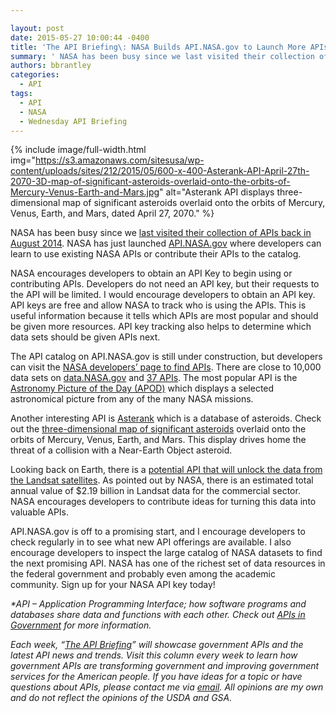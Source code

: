 ```yaml
---

layout: post
date: 2015-05-27 10:00:44 -0400
title: 'The API Briefing\: NASA Builds API.NASA.gov to Launch More APIs to Developers'
summary: ' NASA has been busy since we last visited their collection of APIs back in August 2014. NASA has just launched API.NASA.gov where developers can learn to use existing NASA APIs'
authors: bbrantley
categories:
  - API
tags:
  - API
  - NASA
  - Wednesday API Briefing
---
```



{% include image/full-width.html img="https://s3.amazonaws.com/sitesusa/wp-content/uploads/sites/212/2015/05/600-x-400-Asterank-API-April-27th-2070-3D-map-of-significant-asteroids-overlaid-onto-the-orbits-of-Mercury-Venus-Earth-and-Mars.jpg" alt="Asterank API displays three-dimensional map of significant asteroids overlaid onto the orbits of Mercury, Venus, Earth, and Mars, dated April 27, 2070." %}

NASA has been busy since we <a href="https://www.WHATEVER/2014/08/27/the-api-briefing-mining-the-rich-data-resources-of-nasa-the-international-space-apps-challenges/" target="_blank">last visited their collection of APIs back in August 2014</a>. NASA has just launched <a href="http://api.nasa.gov/" target="_blank">API.NASA.gov</a> where developers can learn to use existing NASA APIs or contribute their APIs to the catalog.

NASA encourages developers to obtain an API Key to begin using or contributing APIs. Developers do not need an API key, but their requests to the API will be limited. I would encourage developers to obtain an API key. API keys are free and allow NASA to track who is using the APIs. This is useful information because it tells which APIs are most popular and should be given more resources. API key tracking also helps to determine which data sets should be given APIs next.

The API catalog on API.NASA.gov is still under construction, but developers can visit the <a href="https://data.nasa.gov/data" target="_blank">NASA developers’ page to find APIs</a>. There are close to 10,000 data sets on <a href="https://data.nasa.gov/data" target="_blank">data.NASA.gov</a> and <a href="https://data.nasa.gov/developer" target="_blank">37 APIs</a>. The most popular API is the <a href="https://api.nasa.gov/api.html#apod" target="_blank">Astronomy Picture of the Day (APOD)</a> which displays a selected astronomical picture from any of the many NASA missions.

Another interesting API is <a href="http://www.asterank.com/api" target="_blank">Asterank</a> which is a database of asteroids. Check out the <a href="http://www.asterank.com/3d/" target="_blank">three-dimensional map of significant asteroids</a> overlaid onto the orbits of Mercury, Venus, Earth, and Mars. This display drives home the threat of a collision with a Near-Earth Object asteroid.

Looking back on Earth, there is a <a href="https://api.nasa.gov/api.html#earth" target="_blank">potential API that will unlock the data from the Landsat satellites</a>. As pointed out by NASA, there is an estimated total annual value of $2.19 billion in Landsat data for the commercial sector. NASA encourages developers to contribute ideas for turning this data into valuable APIs.

API.NASA.gov is off to a promising start, and I encourage developers to check regularly in to see what new API offerings are available. I also encourage developers to inspect the large catalog of NASA datasets to find the next promising API. NASA has one of the richest set of data resources in the federal government and probably even among the academic community. Sign up for your NASA API key today!

_*API – Application Programming Interface; how software programs and databases share data and functions with each other. Check out [APIs in Government](https://www.WHATEVER/2013/04/30/apis-in-government/) for more information._

_Each week, “[The API Briefing](https://www.WHATEVER/tag/wednesday-api-briefing/)” will showcase government APIs and the latest API news and trends. Visit this column every week to learn how government APIs are transforming government and improving government services for the American people. If you have ideas for a topic or have questions about APIs, please contact me via <a href="mailto:%20bill.brantley@wdc.usda.gov" target="_blank">email</a>. All opinions are my own and do not reflect the opinions of the USDA and GSA._